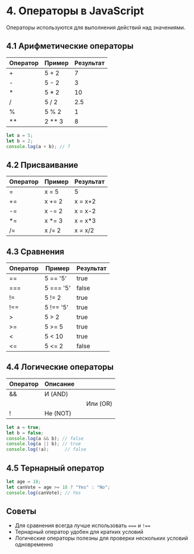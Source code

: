 # 4. Операторы в JavaScript

Операторы используются для выполнения действий над значениями.

## 4.1 Арифметические операторы

| Оператор | Пример   | Результат |
| -------- | -------- | --------- |
| +        | 5 + 2    | 7         |
| -        | 5 - 2    | 3         |
| \*       | 5 \* 2   | 10        |
| /        | 5 / 2    | 2.5       |
| %        | 5 % 2    | 1         |
| \*\*     | 2 \*\* 3 | 8         |

```javascript
let a = 5;
let b = 2;
console.log(a + b); // 7
```

## 4.2 Присваивание

| Оператор | Пример  | Результат |
| -------- | ------- | --------- |
| =        | x = 5   | 5         |
| +=       | x += 2  | x = x+2   |
| -=       | x -= 2  | x = x-2   |
| \*=      | x \*= 3 | x = x\*3  |
| /=       | x /= 2  | x = x/2   |

## 4.3 Сравнения

| Оператор | Пример    | Результат |
| -------- | --------- | --------- |
| ==       | 5 == '5'  | true      |
| ===      | 5 === '5' | false     |
| !=       | 5 != 2    | true      |
| !==      | 5 !== '5' | true      |
| >        | 5 > 2     | true      |
| >=       | 5 >= 5    | true      |
| <        | 5 < 10    | true      |
| <=       | 5 <= 2    | false     |

## 4.4 Логические операторы

| Оператор | Описание |   |          |
| -------- | -------- | - | -------- |
| &&       | И (AND)  |   |          |
|          |          |   | Или (OR) |
| !        | Не (NOT) |   |          |

```javascript
let a = true;
let b = false;
console.log(a && b); // false
console.log(a || b); // true
console.log(!a);      // false
```

## 4.5 Тернарный оператор

```javascript
let age = 18;
let canVote = age >= 18 ? "Yes" : "No";
console.log(canVote); // Yes
```

## Советы

* Для сравнения всегда лучше использовать `===` и `!==`
* Тернарный оператор удобен для кратких условий
* Логические операторы полезны для проверки нескольких условий одновременно
